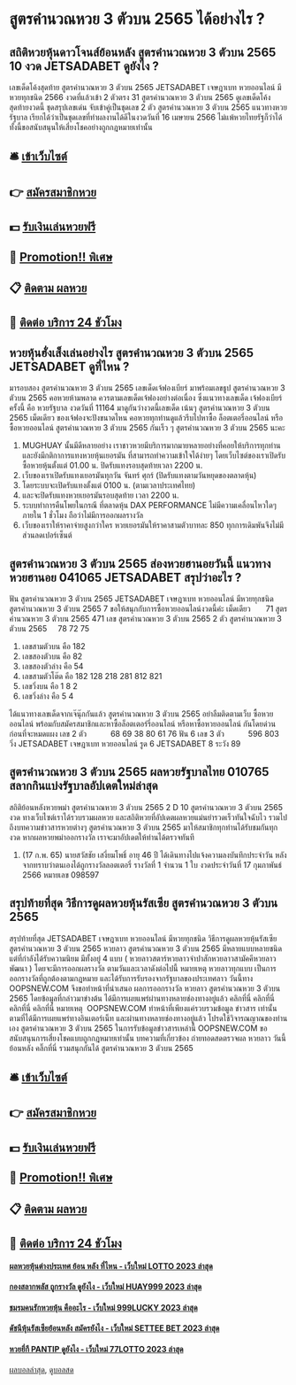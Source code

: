 # สูตรคํานวณหวย 3 ตัวบน 2565 ได้อย่างไร ?
## สถิติหวยหุ้นดาวโจนส์ย้อนหลัง สูตรคํานวณหวย 3 ตัวบน 2565 10 งวด JETSADABET ดูยังไง ?
เลขเด็ดโค้งสุดท้าย สูตรคํานวณหวย 3 ตัวบน 2565 JETSADABET เจษฎาเบท หวยออนไลน์ มีหวยทุกชนิด 2566 งวดที่แล้วเข้า 2 ตัวตรง 31 สูตรคํานวณหวย 3 ตัวบน 2565 ดูเลขเด็ดโค้งสุดท้ายงวดนี้ ชุดสรุปเลขเด่น จับเข้าคู่เป็นชุดเลข 2 ตัว สูตรคํานวณหวย 3 ตัวบน 2565 แนวทางหวยรัฐบาล เรียกได้ว่าเป็นชุดเลขที่ทำผลงานได้ดีในงวดวันที่ 16 เมษายน 2566 ไม่แพ้หวยไทยรัฐก็ว่าได้ ทั้งนี้ขอสนับสนุนให้เสี่ยงโชคอย่างถูกกฎหมายเท่านั้น

## 🛎 [เข้าเว็บไซต์](https://bit.ly/3BG5bNw)
## 👉 [สมัครสมาชิกหวย](https://bit.ly/3BG5bNw)
## 💵 [รับเงินเล่นหวยฟรี](https://bit.ly/3C3mvgS)
## 👑 [Promotion!! พิเศษ](https://bit.ly/3C3mvgS)
## 📋 [ติดตาม ผลหวย](https://bit.ly/3C3mvgS)
## 📱 [ติดต่อ บริการ 24 ชัวโมง](https://bit.ly/3C3mvgS)

## หวยหุ้นฮั่งเส็งเล่นอย่างไร สูตรคํานวณหวย 3 ตัวบน 2565 JETSADABET ดูที่ไหน ?
มารอบสอง สูตรคํานวณหวย 3 ตัวบน 2565 เลขเด็ดเจ้ฟองเบียร์ มาพร้อมเลขธูป สูตรคํานวณหวย 3 ตัวบน 2565 คอหวยห้ามพลาด ควรตามเลขเด็ดเจ้ฟองอย่างต่อเนื่อง ซึ่งแนวทางเลขเด็ด เจ้ฟองเบียร์ ครั้งนี้ คือ หวยรัฐบาล งวดวันที่ 11164 มาดูกันว่างวดนี้เลขเด็ด เน้นๆ สูตรคํานวณหวย 3 ตัวบน 2565 เม็ดเดียว ของเจ้ฟองจะปังขนาดไหน คอหวยทุกท่านดูแล้วรีบไปหาซื้อ ล็อตเตอรี่ออนไลน์ หรือ ซื้อหวยออนไลน์ สูตรคํานวณหวย 3 ตัวบน 2565 กันเร็ว ๆ สูตรคํานวณหวย 3 ตัวบน 2565 นะคะ
1. MUGHUAY นั้นมีดีหลายอย่าง เราชาวหวยมีบริการมากมายหลายอย่างที่คอยให้บริการทุกท่าน และยังมีกติกาการแทงหวยหุ้นเยอรมัน ที่สามารถทำความเข้าใจได้ง่ายๆ โดยเว็บไซต์ของเราเปิดรับซื้อหวยหุ้นตั้งแต่ 01.00 น. ปิดรับแทงรอบสุดท้ายเวลา 2200 น.
2. เว็บของเราเปิดรับแทงเยอรมันทุกวัน จันทร์ ศุกร์ (ปิดรับแทงตามวันหยุดของตลาดหุ้น)
3. โดยระบบจะเปิดรับแทงตั้งแต่ 0100 น. (ตามเวลาประเทศไทย)
4. และจะปิดรับแทงหวยเยอรมันรอบสุดท้าย เวลา 2200 น.
5. ระบบทำการคืนโพยในกรณี ที่ตลาดหุ้น DAX PERFORMANCE ไม่มีความเคลื่อนไหวใดๆ ภายใน 1 ชั่วโมง ถือว่าไม่มีการออกผลรางวัล
6. เว็บของเราให้ราคาจ่ายสูงกว่าใคร หวยเยอรมันให้ราคาสามตัวบาทละ 850 ทุกการเดิมพันจึงไม่มีส่วนลดเปอร์เซ็นต์

## สูตรคํานวณหวย 3 ตัวบน 2565 ส่องหวยฮานอยวันนี้ แนวทางหวยฮานอย 041065 JETSADABET สรุปว่าอะไร ?
ฟัน สูตรคํานวณหวย 3 ตัวบน 2565 JETSADABET เจษฎาเบท หวยออนไลน์ มีหวยทุกชนิด       สูตรคํานวณหวย 3 ตัวบน 2565 7
ขอให้สนุกกับการซื้อหวยออนไลน์งวดนี้ค่ะ
เม็ดเดียว       71 สูตรคํานวณหวย 3 ตัวบน 2565 471
เลข สูตรคํานวณหวย 3 ตัวบน 2565 2 ตัว สูตรคํานวณหวย 3 ตัวบน 2565     78 72 75
1. เลขสามตัวบน คือ 182
2. เลขสองตัวบน คือ 82
3. เลขสองตัวล่าง คือ 54
4. เลขสามตัวโต๊ด คือ 182 128 218 281 812 821
5. เลขวิ่งบน คือ 1 8 2
6. เลขวิ่งล่าง คือ 5 4

ได้แนวทางเลขเด็ดจากเจ๊นุ๊กกันแล้ว สูตรคํานวณหวย 3 ตัวบน 2565 อย่าลืมติดตามเว็บ ซื้อหวยออนไลน์ พร้อมกับสมัครสมาชิกและหาซื้อล็อตเตอร์รี่ออนไลน์ หรือหาซื้อหวยออนไลน์ กันโดยด่วนก่อนที่จะหมดแผง
เลข 2 ตัว           68 69 38 80 61 76
ฟัน 6
เลข 3 ตัว           596 803
วิ่ง JETSADABET เจษฎาเบท หวยออนไลน์ รูด 6 JETSADABET 8
ระวัง 89

## สูตรคํานวณหวย 3 ตัวบน 2565 ผลหวยรัฐบาลไทย 010765 สลากกินแบ่งรัฐบาลอัปเดตใหม่ล่าสุด
สถิติย้อนหลังหวยพม่า สูตรคํานวณหวย 3 ตัวบน 2565 2 D 10 สูตรคํานวณหวย 3 ตัวบน 2565 งวด ทางเว็บไซต์เราได้รวบรวมผลหวย และสถิติหวยที่อัปเดตผลหวยแม่นยำรวดเร็วทันใจฉับไว รวมไปถึงบทความข่าวสารหวยต่างๆ สูตรคํานวณหวย 3 ตัวบน 2565 มาให้สมาชิกทุกท่านได้รับชมกันทุกงวด หากผลหวยพม่าออกรางวัล เราจะมาอัปเดตให้ท่านได้ตรวจทันที
1. (17 ก.พ. 65) นายสวัสชัย เสงี่ยมโพธิ์ อายุ 46 ปี ได้เดินทางไปแจ้งความลงบันทึกประจำวัน หลังจากทราบว่าตนเองได้ถูกรางวัลลอตเตอรี่ รางวัลที่ 1 จำนวน 1 ใบ งวดประจำวันที่ 17 กุมภาพันธ์ 2566 หมายเลข 098597

## สรุปท้ายที่สุด วิธีการดูผลหวยหุ้นรัสเซีย สูตรคํานวณหวย 3 ตัวบน 2565
สรุปท้ายที่สุด JETSADABET เจษฎาเบท หวยออนไลน์ มีหวยทุกชนิด วิธีการดูผลหวยหุ้นรัสเซีย สูตรคํานวณหวย 3 ตัวบน 2565 หวยลาว สูตรคํานวณหวย 3 ตัวบน 2565 มีหลายแบบหลายชนิด แต่ที่กำลังได้รับความนิยม มีทั้งอยู่ 4 แบบ ( หวยลาวสตาร์หวยลาวจำปาสักหวยลาวสามัคคีหวยลาวพัฒนา ) โดยจะมีการออกผลรางวัล ตามวันและเวลาดังต่อไปนี้
หมายเหตุ หวยลาวทุกแบบ เป็นการออกรางวัลที่ถูกต้องตามกฎหมาย และได้รับการรับรองจากรัฐบาลของประเทศลาว
วันนี้ทาง OOPSNEW.COM จึงขอทำหน้าที่นำเสนอ ผลการออกรางวัล หวยลาว สูตรคํานวณหวย 3 ตัวบน 2565 โดยข้อมูลที่กล่าวมาข่างต้น ได้มีการเผยแพร่ผ่านทางหลายช่องทางอยู่แล้ว
 คลิกที่นี่ 
 คลิกที่นี่ 
 คลิกที่นี่ 
 คลิกที่นี่ 
หมายเหตุ  OOPSNEW.COM ทำหน้าที่เพียงแค่รวบรวมข้อมูล ข่าวสาร เท่านั้น ตามที่ได้มีการเผยแพร่ทางอินเตอร์เน็ท และผ่านทางหลายช่องทางอยู่แล้ว โปรดใช้วิจารณญาณของท่านเอง สูตรคํานวณหวย 3 ตัวบน 2565 ในการรับข้อมูลข่าวสารเหล่านี้ OOPSNEW.COM ขอสนับสนุนการเสี่ยงโชคแบบถูกกฎหมายเท่านั้น
บทความที่เกี่ยวข้อง
 ถ่ายทอดสดตรวจผล หวยลาว วันนี้ ย้อนหลัง คลิ๊กที่นี่ รวมสนุกกันได้ สูตรคํานวณหวย 3 ตัวบน 2565  

## 🛎 [เข้าเว็บไซต์](https://bit.ly/3BG5bNw)
## 👉 [สมัครสมาชิกหวย](https://bit.ly/3BG5bNw)
## 💵 [รับเงินเล่นหวยฟรี](https://bit.ly/3C3mvgS)
## 👑 [Promotion!! พิเศษ](https://bit.ly/3C3mvgS)
## 📋 [ติดตาม ผลหวย](https://bit.ly/3C3mvgS)
## 📱 [ติดต่อ บริการ 24 ชัวโมง](https://bit.ly/3C3mvgS)

#### [ผลหวยหุ้นต่างประเทศ ย้อน หลัง ที่ไหน - เว็บใหม่ LOTTO 2023 ล่าสุด](https://atom.io/themes/ผลหวยหุ้นต่างประเทศ%20ย้อน%20หลัง%20ที่ไหน%20-%20เว็บใหม่%20lotto%202023%20ล่าสุด)
#### [กองสลากพลัส ถูกรางวัล ดูยังไง - เว็บใหม่ HUAY999 2023 ล่าสุด](https://atom.io/themes/กองสลากพลัส%20ถูกรางวัล%20ดูยังไง%20-%20เว็บใหม่%20huay999%202023%20ล่าสุด)
#### [ชมรมคนรักหวยหุ้น คืออะไร - เว็บใหม่ 999LUCKY 2023 ล่าสุด](https://atom.io/themes/ชมรมคนรักหวยหุ้น%20คืออะไร%20-%20เว็บใหม่%20999lucky%202023%20ล่าสุด)
#### [ดัชนีหุ้นรัสเซียย้อนหลัง สมัครยังไง - เว็บใหม่ SETTEE BET 2023 ล่าสุด](https://atom.io/themes/ดัชนีหุ้นรัสเซียย้อนหลัง%20สมัครยังไง%20-%20เว็บใหม่%20settee%20bet%202023%20ล่าสุด)
#### [หวยยี่กี PANTIP ดูยังไง - เว็บใหม่ 77LOTTO 2023 ล่าสุด](https://atom.io/themes/หวยยี่กี%20pantip%20ดูยังไง%20-%20เว็บใหม่%2077lotto%202023%20ล่าสุด)

[ผลบอลล่าสุด](https://siamsport.tv "ผลบอลล่าสุด"), [ดูบอลสด](https://siamsport.tv/ดูบอลสด "ดูบอลสด")